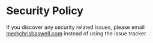 # Security Policy

If you discover any security related issues, please email me@chrisbaswell.com instead of using the issue tracker.
